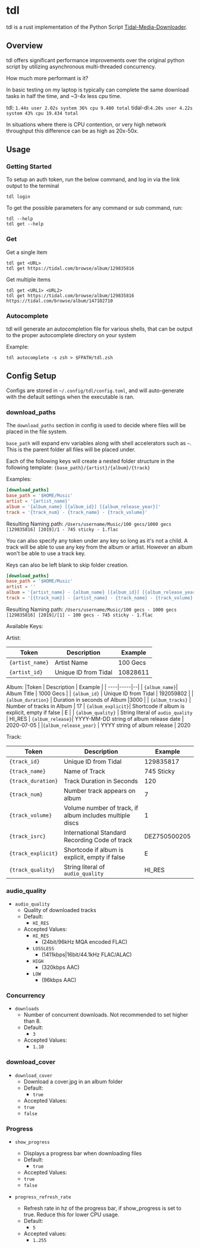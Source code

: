 # tdl
tdl is a rust implementation of the Python Script [Tidal-Media-Downloader](https://github.com/yaronzz/Tidal-Media-Downloader).

## Overview 

tdl offers significant performance improvements over the original python script by utilizing asynchronous multi-threaded concurrency.

How much more performant is it?

In basic testing on my laptop is typically can complete the same download tasks in half the time, and ~3-4x less cpu time. 

tdl: `1.44s user 2.02s system 36% cpu 9.480 total`
tidal-dl:`4.20s user 4.22s system 43% cpu 19.434 total`

In situations where there is CPU contention, or very high network throughput this difference can be as high as 20x-50x. 

## Usage

### Getting Started

To setup an auth token, run the below command, and log in via the link output to the terminal

```
tdl login
```

To get the possible parameters for any command or sub command, run:

```
tdl --help
tdl get --help
```

### Get

Get a single item

```
tdl get <URL>
tdl get https://tidal.com/browse/album/129835816
```

Get multiple items
```
tdl get <URL1> <URL2> 
tdl get https://tidal.com/browse/album/129835816 https://tidal.com/browse/album/147102710  
```


### Autocomplete

tdl will generate an autocompletion file for various shells, that can be output to the proper autocomplete directory on your system

Example:
```
tdl autocomplete -s zsh > $FPATH/tdl.zsh
```

## Config Setup

Configs are stored in `~/.config/tdl/config.toml`, and will auto-generate with the default settings when the executable is ran. 

### download_paths

The `download_paths` section in config is used to decide where files will be placed in the file system.



`base_path` will expand env variables along with shell accelerators such as `~`. This is the parent folder all files will be placed under.

Each of the following keys will create a nested folder structure in the following template:
`{base_path}/{artist}/{album}/{track}`


Examples: 

``` toml
[download_paths]
base_path = '$HOME/Music'
artist = '{artist_name}'
album = '{album_name} [{album_id}] [{album_release_year}]'
track = '{track_num} - {track_name} - {track_volume}'
```
Resulting Naming path:
`/Users/username/Music/100 gecs/1000 gecs [129835816] [2019]/1 - 745 sticky - 1.flac`

You can also specify any token under any key so long as it's not a child. A track will be able to use any key from the album or artist. However an album won't be able to use a track key.

Keys can also be left blank to skip folder creation.

``` toml
[download_paths]
base_path = '$HOME/Music'
artist = ''
album = '{artist_name} - {album_name} [{album_id}] [{album_release_year}]'
track = '[{track_num}] - {artist_name} - {track_name} - {track_volume}'
```

Resulting Naming path:
`/Users/username/Music/100 gecs - 1000 gecs [129835816] [2019]/[1] - 100 gecs - 745 sticky - 1.flac`

Available Keys:

Artist:

|Token | Description | Example |
| ----|-----|--|
| `{artist_name}`| Artist Name| 100 Gecs
| `{artist_id}` |  Unique ID from Tidal | 10828611

Album:
|Token | Description | Example |
| ----|-----|--|
| `{album_name}`| Album Title | 1000 Gecs |
| `{album_id}` | Unique ID from Tidal | 192059802   |
| `{album_duration}` | Duration in seconds of Album |3000 | 
| `{album_tracks}` | Number of tracks in Album | 17
| `{album_explicit}`| Shortcode if album is explicit, empty if false | E |
| `{album_quality}` | String literal of `audio_quality` | HI_RES
| `{album_release}`| YYYY-MM-DD string of album release date | 2020-07-05 |
|`{album_release_year}` | YYYY string of album release | 2020 

Track: 

|Token | Description | Example |
| ----|-----|--|
  | `{track_id}` | Unique ID from Tidal | 129835817
  | `{track_name}` | Name of Track | 745 Sticky 
  | `{track_duration}` | Track Duration in Seconds | 120
  | `{track_num}` | Number track appears on album | 7 
  | `{track_volume}` | Volume number of track, if album includes multiple discs | 1 
  | `{track_isrc}` | International Standard Recording Code of track | DEZ750500205
  | `{track_explicit}` | Shortcode if album is explicit, empty if false  | E
  | `{track_quality}` | String literal of `audio_quality` | HI_RES


### audio_quality

- `audio_quality` 
  - Quality of downloaded tracks
  - Default:
    - `HI_RES`
  - Accepted Values:
    - `HI_RES` 
      - (24bit/96kHz MQA encoded FLAC)
    - `LOSSLESS` 
      - (1411kbps|16bit/44.1kHz FLAC/ALAC)
    - `HIGH` 
      - (320kbps AAC)
    - `LOW` 
      - (96kbps AAC)

### Concurrency

- `downloads`
    - Number of concurrent downloads. Not recommended to set higher than 8.
    - Default:
        - `3`
    - Accepted Values:
        - `1`..`10`


### download_cover

- `download_cover` 
  - Download a cover.jpg in an album folder
  - Default: 
    - `true`
  - Accepted Values: 
  - `true`
  - `false`

### Progress

- `show_progress`
  - Displays a progress bar when downloading files
  - Default: 
    - `true`
  - Accepted Values: 
  - `true`
  - `false`

- `progress_refresh_rate` 
  - Refresh rate in hz of the progress bar, if show_progress is set to true. Reduce this for lower CPU usage. 
  - Default:
    -  `5`
  - Accepted values: 
    - `1`..`255`
